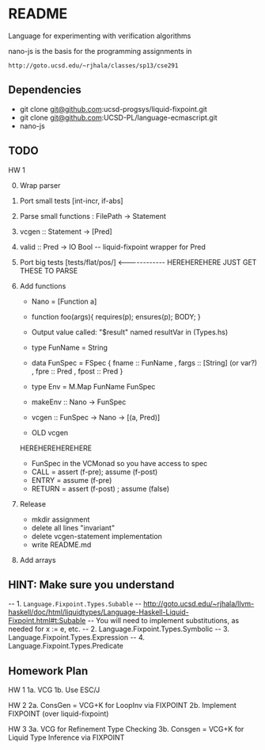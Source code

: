 README
=======

Language for experimenting with verification algorithms

nano-js is the basis for the programming assignments in 

    http://goto.ucsd.edu/~rjhala/classes/sp13/cse291

Dependencies
------------

* git clone git@github.com:ucsd-progsys/liquid-fixpoint.git 
* git clone git@github.com:UCSD-PL/language-ecmascript.git
* nano-js


TODO
----

HW 1            

0. Wrap parser
1. Port small tests [int-incr, if-abs]
2. Parse small functions : FilePath -> Statement
3. vcgen :: Statement -> [Pred]                     
4. valid :: Pred -> IO Bool     -- liquid-fixpoint wrapper for Pred

5. Port big tests [tests/flat/pos/] <------------ HEREHEREHERE JUST GET THESE TO PARSE

6. Add functions
   
    - Nano = [Function a]

    - function foo(args){
        requires(p);
        ensures(p);
        BODY;
      }

    - Output value called: "$result" named resultVar in (Types.hs)

    - type FunName = String

    - data FunSpec = FSpec { fname :: FunName 
                           , fargs :: [String] (or var?)
                           , fpre  :: Pred
                           , fpost :: Pred
                           }

    - type Env     = M.Map FunName FunSpec

    - makeEnv      :: Nano -> FunSpec
    - vcgen        :: FunSpec -> Nano -> [(a, Pred)]

    - OLD vcgen 
   
    HEREHEREHEREHERE

    + FunSpec in the VCMonad so you have access to spec
    + CALL   = assert (f-pre); assume (f-post)
    + ENTRY  = assume (f-pre)
    + RETURN = assert (f-post) ; assume (false)

7. Release
    - mkdir assignment
    - delete all lines "invariant"
    - delete vcgen-statement implementation
    - write  README.md

8. Add arrays


HINT: Make sure you understand
------------------------------

-- 1. `Language.Fixpoint.Types.Subable`
-- http://goto.ucsd.edu/~rjhala/llvm-haskell/doc/html/liquidtypes/Language-Haskell-Liquid-Fixpoint.html#t:Subable 
-- You will need to implement substitutions, as needed for x := e, etc.
-- 2. Language.Fixpoint.Types.Symbolic
-- 3. Language.Fixpoint.Types.Expression
-- 4. Language.Fixpoint.Types.Predicate 


Homework Plan
-------------

HW 1
1a. VCG 
1b. Use ESC/J

HW 2
2a. ConsGen = VCG+K for LoopInv via FIXPOINT
2b. Implement FIXPOINT (over liquid-fixpoint)

HW 3
3a. VCG for Refinement Type Checking
3b. Consgen = VCG+K for Liquid Type Inference via FIXPOINT

